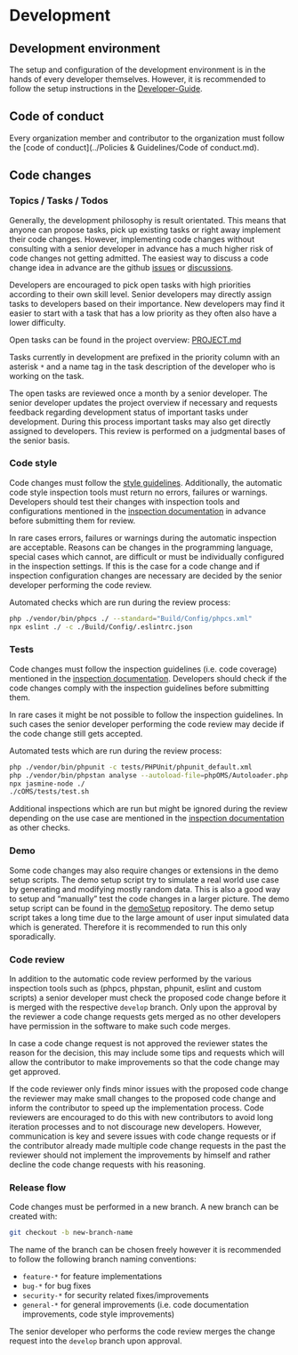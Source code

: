 # Development

## Development environment

 The setup and configuration of the development environment is in the hands of every developer themselves. However, it is recommended to follow the setup instructions in the [Developer-Guide](https://github.com/Karaka-Management/Developer-Guide/blob/develop/general/setup.md).

## Code of conduct

Every organization member and contributor to the organization must follow the [code of conduct](../Policies & Guidelines/Code of conduct.md).

## Code changes

### Topics / Tasks / Todos

Generally, the development philosophy is result orientated. This means that anyone can propose tasks, pick up existing tasks or right away implement their code changes. However, implementing code changes without consulting with a senior developer in advance has a much higher risk of code changes not getting admitted. The easiest way to discuss a code change idea in advance are the github [issues](https://github.com/Karaka-Management/Karaka/issues) or [discussions](https://github.com/Karaka-Management/Karaka/discussions).

Developers  are encouraged to pick open tasks with high priorities according to their own skill level. Senior developers may  directly assign tasks to developers based on their importance. New  developers may find it easier to start with a task that has a low  priority as they often also have a lower difficulty.

Open tasks can be found in the project overview: [PROJECT.md](https://github.com/Karaka-Management/Organization-Guide/blob/master/Project/PROJECT.md)

Tasks  currently in development are prefixed in the priority column with an  asterisk `*` and a name tag in the task description of the developer who is working on the task.

The open  tasks are reviewed once a month by a senior developer. The senior  developer updates the project overview if necessary and requests  feedback regarding development status of important tasks under development. During this process important tasks may also get  directly assigned to developers. This review is performed on a  judgmental bases of the senior basis.

### Code style

Code changes must follow the [style guidelines](https://github.com/Karaka-Management/Developer-Guide/tree/develop/standards). Additionally, the automatic code style inspection tools must return no  errors, failures or warnings. Developers should test their changes with  inspection tools and configurations mentioned in the [inspection documentation](https://github.com/Karaka-Management/Developer-Guide/blob/develop/quality/inspections.md) in advance before submitting them for review.

In rare  cases errors, failures or warnings during the automatic inspection are  acceptable. Reasons can be changes in the programming language, special  cases which cannot, are difficult or must be individually configured in the inspection settings. If this is the case for a code change and if inspection configuration changes are necessary are decided by the senior developer performing the code review.

Automated checks which are run during the review process:

```sh
php ./vendor/bin/phpcs ./ --standard="Build/Config/phpcs.xml"
npx eslint ./ -c ./Build/Config/.eslintrc.json
```

### Tests

Code changes must follow the inspection guidelines (i.e. code coverage) mentioned in the [inspection documentation](https://github.com/Karaka-Management/Developer-Guide/blob/develop/quality/inspections.md). Developers should check if the code changes comply with the inspection guidelines before submitting them.

In rare cases it might be not  possible to follow the inspection guidelines. In such cases the senior  developer performing the code review may decide if the code change still gets accepted.

Automated tests which are run during the review process:

```sh
php ./vendor/bin/phpunit -c tests/PHPUnit/phpunit_default.xml
php ./vendor/bin/phpstan analyse --autoload-file=phpOMS/Autoloader.php -l 9 -c Build/Config/phpstan.neon ./
npx jasmine-node ./
./cOMS/tests/test.sh
```

Additional inspections which are run but might be ignored during the review depending on the use case are mentioned in the [inspection documentation](https://github.com/Karaka-Management/Developer-Guide/blob/develop/quality/inspections.md) as other checks.

### Demo

Some code changes may also require changes or  extensions in the demo setup scripts. The demo setup script try to  simulate a real world use case by generating and modifying mostly random data. This is also a good way to setup and “manually” test the code changes in a larger picture. The  demo setup script can be found in the [demoSetup](https://github.com/Karaka-Management/demoSetup) repository. The demo setup script takes a long time due to the large amount of user input simulated data which is generated. Therefore it is  recommended to run this only sporadically.

### Code review

In addition to the automatic code review performed by the various inspection tools such as (phpcs, phpstan, phpunit, eslint and custom scripts) a senior developer must check the proposed code change before it is merged with the respective `develop` branch. Only upon the approval by the reviewer a code change requests gets merged as no other developers have permission in the software to make such code merges.

In case a code change request is not approved the reviewer states the reason for the decision, this may include some tips and requests which will allow the contributor to make improvements so that the code change may get approved.

If the code reviewer only finds minor issues with the proposed code change the reviewer may make small changes to the proposed code change and inform the contributor to speed up the implementation process. Code reviewers are encouraged to do this with new contributors to avoid long iteration processes and to not discourage new developers. However, communication is key and severe issues with code change requests or if the contributor already made multiple code change requests in the past the reviewer should not implement the improvements by himself and rather decline the code change requests with his reasoning.

### Release flow

Code changes must be performed in a new branch. A new branch can be created with:

```sh
git checkout -b new-branch-name
```

The name of the branch can be chosen freely however it is recommended to follow the following branch naming conventions:

* `feature-*` for feature implementations
* `bug-*` for bug fixes
* `security-*` for security related fixes/improvements
* `general-*` for general improvements (i.e. code documentation improvements, code style improvements)

The senior developer who performs the code review merges the change request into the `develop` branch upon approval.